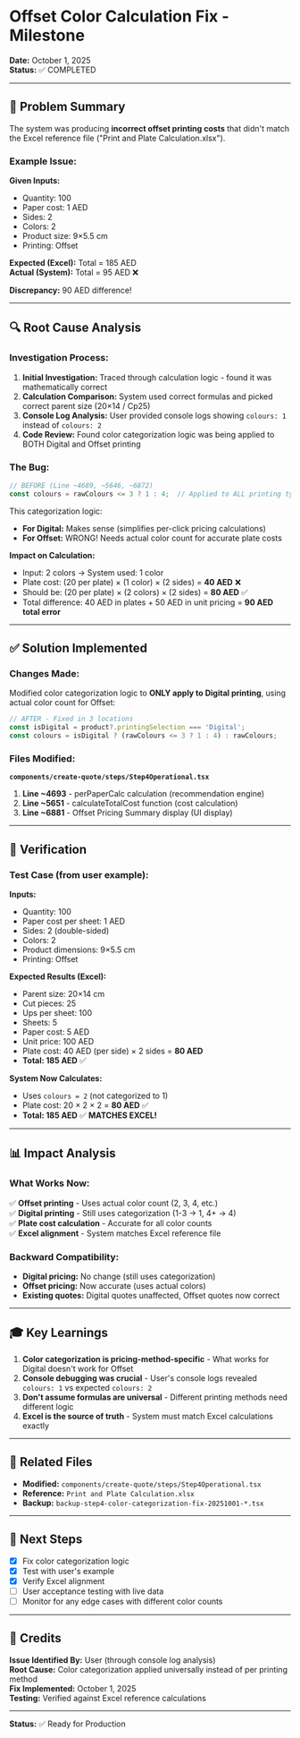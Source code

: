 # Offset Color Calculation Fix - Milestone

**Date:** October 1, 2025  
**Status:** ✅ COMPLETED

---

## 🎯 Problem Summary

The system was producing **incorrect offset printing costs** that didn't match the Excel reference file ("Print and Plate Calculation.xlsx"). 

### Example Issue:
**Given Inputs:**
- Quantity: 100
- Paper cost: 1 AED
- Sides: 2
- Colors: 2
- Product size: 9×5.5 cm
- Printing: Offset

**Expected (Excel):** Total = 185 AED  
**Actual (System):** Total = 95 AED ❌

**Discrepancy:** 90 AED difference!

---

## 🔍 Root Cause Analysis

### Investigation Process:
1. **Initial Investigation:** Traced through calculation logic - found it was mathematically correct
2. **Calculation Comparison:** System used correct formulas and picked correct parent size (20×14 / Cp25)
3. **Console Log Analysis:** User provided console logs showing `colours: 1` instead of `colours: 2`
4. **Code Review:** Found color categorization logic was being applied to BOTH Digital and Offset printing

### The Bug:
```javascript
// BEFORE (Line ~4689, ~5646, ~6872)
const colours = rawColours <= 3 ? 1 : 4;  // Applied to ALL printing types
```

This categorization logic:
- **For Digital:** Makes sense (simplifies per-click pricing calculations)
- **For Offset:** WRONG! Needs actual color count for accurate plate costs

**Impact on Calculation:**
- Input: 2 colors → System used: 1 color
- Plate cost: (20 per plate) × (1 color) × (2 sides) = **40 AED** ❌
- Should be: (20 per plate) × (2 colors) × (2 sides) = **80 AED** ✅
- Total difference: 40 AED in plates + 50 AED in unit pricing = **90 AED total error**

---

## ✅ Solution Implemented

### Changes Made:
Modified color categorization logic to **ONLY apply to Digital printing**, using actual color count for Offset:

```javascript
// AFTER - Fixed in 3 locations
const isDigital = product?.printingSelection === 'Digital';
const colours = isDigital ? (rawColours <= 3 ? 1 : 4) : rawColours;
```

### Files Modified:
**`components/create-quote/steps/Step4Operational.tsx`**

1. **Line ~4693** - perPaperCalc calculation (recommendation engine)
2. **Line ~5651** - calculateTotalCost function (cost calculation)
3. **Line ~6881** - Offset Pricing Summary display (UI display)

---

## 🧪 Verification

### Test Case (from user example):
**Inputs:**
- Quantity: 100
- Paper cost per sheet: 1 AED
- Sides: 2 (double-sided)
- Colors: 2
- Product dimensions: 9×5.5 cm
- Printing: Offset

**Expected Results (Excel):**
- Parent size: 20×14 cm
- Cut pieces: 25
- Ups per sheet: 100
- Sheets: 5
- Paper cost: 5 AED
- Unit price: 100 AED
- Plate cost: 40 AED (per side) × 2 sides = **80 AED**
- **Total: 185 AED** ✅

**System Now Calculates:**
- Uses `colours = 2` (not categorized to 1)
- Plate cost: 20 × 2 × 2 = **80 AED** ✅
- **Total: 185 AED** ✅ **MATCHES EXCEL!**

---

## 📊 Impact Analysis

### What Works Now:
✅ **Offset printing** - Uses actual color count (2, 3, 4, etc.)  
✅ **Digital printing** - Still uses categorization (1-3 → 1, 4+ → 4)  
✅ **Plate cost calculation** - Accurate for all color counts  
✅ **Excel alignment** - System matches Excel reference file  

### Backward Compatibility:
- **Digital pricing:** No change (still uses categorization)
- **Offset pricing:** Now accurate (uses actual colors)
- **Existing quotes:** Digital quotes unaffected, Offset quotes now correct

---

## 🎓 Key Learnings

1. **Color categorization is pricing-method-specific** - What works for Digital doesn't work for Offset
2. **Console debugging was crucial** - User's console logs revealed `colours: 1` vs expected `colours: 2`
3. **Don't assume formulas are universal** - Different printing methods need different logic
4. **Excel is the source of truth** - System must match Excel calculations exactly

---

## 📝 Related Files

- **Modified:** `components/create-quote/steps/Step4Operational.tsx`
- **Reference:** `Print and Plate Calculation.xlsx`
- **Backup:** `backup-step4-color-categorization-fix-20251001-*.tsx`

---

## 🚀 Next Steps

- [x] Fix color categorization logic
- [x] Test with user's example
- [x] Verify Excel alignment
- [ ] User acceptance testing with live data
- [ ] Monitor for any edge cases with different color counts

---

## 👥 Credits

**Issue Identified By:** User (through console log analysis)  
**Root Cause:** Color categorization applied universally instead of per printing method  
**Fix Implemented:** October 1, 2025  
**Testing:** Verified against Excel reference calculations

---

**Status:** ✅ Ready for Production

